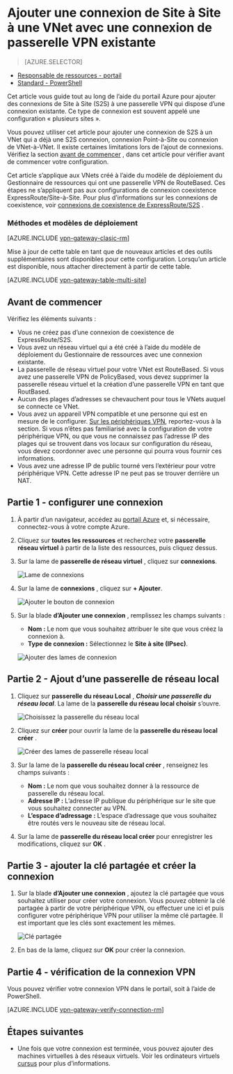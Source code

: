 <properties
   pageTitle="L’ajout de plusieurs connexions de passerelle de Site à Site VPN à un réseau virtuel pour le modèle de déploiement Gestionnaire de ressources à l’aide du portail Azure | Microsoft Azure"
   description="Ajouter des connexions de S2S sites multiples à une passerelle VPN qui dispose d’une connexion existante"
   services="vpn-gateway"
   documentationCenter="na"
   authors="cherylmc"
   manager="carmonm"
   editor=""
   tags="azure-resource-manager"/>

<tags
   ms.service="vpn-gateway"
   ms.devlang="na"
   ms.topic="article"
   ms.tgt_pltfrm="na"
   ms.workload="infrastructure-services"
   ms.date="10/10/2016"
   ms.author="cherylmc"/>



# <a name="add-a-site-to-site-connection-to-a-vnet-with-an-existing-vpn-gateway-connection"></a>Ajouter une connexion de Site à Site à une VNet avec une connexion de passerelle VPN existante

> [AZURE.SELECTOR]
- [Responsable de ressources - portail](vpn-gateway-howto-multi-site-to-site-resource-manager-portal.md)
- [Standard - PowerShell](vpn-gateway-multi-site.md)

Cet article vous guide tout au long de l’aide du portail Azure pour ajouter des connexions de Site à Site (S2S) à une passerelle VPN qui dispose d’une connexion existante. Ce type de connexion est souvent appelé une configuration « plusieurs sites ». 

Vous pouvez utiliser cet article pour ajouter une connexion de S2S à un VNet qui a déjà une S2S connexion, connexion Point-à-Site ou connexion de VNet-à-VNet. Il existe certaines limitations lors de l’ajout de connexions. Vérifiez la section [avant de commencer](#before) , dans cet article pour vérifier avant de commencer votre configuration. 

Cet article s’applique aux VNets créé à l’aide du modèle de déploiement du Gestionnaire de ressources qui ont une passerelle VPN de RouteBased. Ces étapes ne s’appliquent pas aux configurations de connexion coexistence ExpressRoute/Site-à-Site. Pour plus d’informations sur les connexions de coexistence, voir [connexions de coexistence de ExpressRoute/S2S](../expressroute/expressroute-howto-coexist-resource-manager.md) .

### <a name="deployment-models-and-methods"></a>Méthodes et modèles de déploiement

[AZURE.INCLUDE [vpn-gateway-clasic-rm](../../includes/vpn-gateway-classic-rm-include.md)] 

Mise à jour de cette table en tant que de nouveaux articles et des outils supplémentaires sont disponibles pour cette configuration. Lorsqu’un article est disponible, nous attacher directement à partir de cette table.

[AZURE.INCLUDE [vpn-gateway-table-multi-site](../../includes/vpn-gateway-table-multisite-include.md)] 


## <a name="before"></a>Avant de commencer

Vérifiez les éléments suivants :

- Vous ne créez pas d’une connexion de coexistence de ExpressRoute/S2S.
- Vous avez un réseau virtuel qui a été créé à l’aide du modèle de déploiement du Gestionnaire de ressources avec une connexion existante.
- La passerelle de réseau virtuel pour votre VNet est RouteBased. Si vous avez une passerelle VPN de PolicyBased, vous devez supprimer la passerelle réseau virtuel et la création d’une passerelle VPN en tant que RoutBased.
- Aucun des plages d’adresses se chevauchent pour tous le VNets auquel se connecte ce VNet.
- Vous avez un appareil VPN compatible et une personne qui est en mesure de le configurer. [Sur les périphériques VPN](vpn-gateway-about-vpn-devices.md), reportez-vous à la section. Si vous n’êtes pas familiarisé avec la configuration de votre périphérique VPN, ou que vous ne connaissez pas l’adresse IP des plages qui se trouvent dans vos locaux sur configuration du réseau, vous devez coordonner avec une personne qui pourra vous fournir ces informations.
- Vous avez une adresse IP de public tourné vers l’extérieur pour votre périphérique VPN. Cette adresse IP ne peut pas se trouver derrière un NAT.


## <a name="part1"></a>Partie 1 - configurer une connexion

1. À partir d’un navigateur, accédez au [portail Azure](http://portal.azure.com) et, si nécessaire, connectez-vous à votre compte Azure.
2. Cliquez sur **toutes les ressources** et recherchez votre **passerelle réseau virtuel** à partir de la liste des ressources, puis cliquez dessus.
3. Sur la lame de **passerelle de réseau virtuel** , cliquez sur **connexions**.

    ![Lame de connexions](./media/vpn-gateway-howto-multi-site-to-site-resource-manager-portal/connectionsblade.png "Connections blade")<br>

4. Sur la lame de **connexions** , cliquez sur **+ Ajouter**.

    ![Ajouter le bouton de connexion](./media/vpn-gateway-howto-multi-site-to-site-resource-manager-portal/addbutton.png "Add connection button")<br>

5. Sur la blade **d’Ajouter une connexion** , remplissez les champs suivants :
    - **Nom :** Le nom que vous souhaitez attribuer le site que vous créez la connexion à.
    - **Type de connexion :** Sélectionnez le **Site à site (IPsec)**.

    ![Ajouter des lames de connexion](./media/vpn-gateway-howto-multi-site-to-site-resource-manager-portal/addconnectionblade.png "Add connection blade")<br>

## <a name="part2"></a>Partie 2 - Ajout d’une passerelle de réseau local

1. Cliquez sur **passerelle du réseau Local** , ***Choisir une passerelle du réseau local***. La lame de la **passerelle du réseau local choisir** s’ouvre.

    ![Choisissez la passerelle du réseau local](./media/vpn-gateway-howto-multi-site-to-site-resource-manager-portal/chooselng.png "Choose local network gateway")<br>
2. Cliquez sur **créer** pour ouvrir la lame de la **passerelle du réseau local créer** .

    ![Créer des lames de passerelle réseau local](./media/vpn-gateway-howto-multi-site-to-site-resource-manager-portal/createlngblade.png "Create local network gateway")<br>

3. Sur la lame de la **passerelle du réseau local créer** , renseignez les champs suivants :
    - **Nom :** Le nom que vous souhaitez donner à la ressource de passerelle du réseau local.
    - **Adresse IP :** L’adresse IP publique du périphérique sur le site que vous souhaitez connecter au VPN.
    - **L’espace d’adressage :** L’espace d’adressage que vous souhaitez être routés vers le nouveau site de réseau local.
4. Sur la lame de **passerelle du réseau local créer** pour enregistrer les modifications, cliquez sur **OK** .

## <a name="part3"></a>Partie 3 - ajouter la clé partagée et créer la connexion

1. Sur la blade **d’Ajouter une connexion** , ajoutez la clé partagée que vous souhaitez utiliser pour créer votre connexion. Vous pouvez obtenir la clé partagée à partir de votre périphérique VPN, ou effectuer une ici et puis configurer votre périphérique VPN pour utiliser la même clé partagée. Il est important que les clés sont exactement les mêmes.

    ![Clé partagée](./media/vpn-gateway-howto-multi-site-to-site-resource-manager-portal/sharedkey.png "Shared key")<br>
2. En bas de la lame, cliquez sur **OK** pour créer la connexion.

## <a name="part4"></a>Partie 4 - vérification de la connexion VPN

Vous pouvez vérifier votre connexion VPN dans le portail, soit à l’aide de PowerShell.

[AZURE.INCLUDE [vpn-gateway-verify-connection-rm](../../includes/vpn-gateway-verify-connection-rm-include.md)]


## <a name="next-steps"></a>Étapes suivantes

- Une fois que votre connexion est terminée, vous pouvez ajouter des machines virtuelles à des réseaux virtuels. Voir les ordinateurs virtuels [cursus](https://azure.microsoft.com/documentation/learning-paths/virtual-machines) pour plus d’informations.
